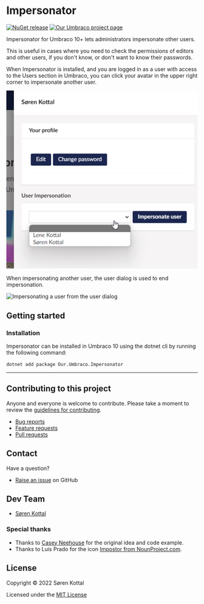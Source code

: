 # Impersonator

[![NuGet release](https://img.shields.io/nuget/v/Our.Umbraco.Impersonator.svg)](https://www.nuget.org/packages/Our.Umbraco.Impersonator)
[![Our Umbraco project page](https://img.shields.io/badge/our-umbraco-orange.svg)](https://our.umbraco.com/packages/website-utilities/impersonator/)

Impersonator for Umbraco 10+ lets administrators impersonate other users.

This is useful in cases where you need to check the permissions of editors and other users, if you don't know, or don't want to know their passwords.

When Impersonator is installed, and you are logged in as a user with access to the Users section in Umbraco, you can click your avatar in the upper right corner to impersonate another user.

![Impersonate a user from the user dialog](docs/impersonate-user.png)

When impersonating another user, the user dialog is used to end impersonation.

![Impersonating a user from the user dialog](docs/impersonatinguser.png)

## Getting started

### Installation

Impersonator can be installed in Umbraco 10 using the dotnet cli by running the following command:

```
dotnet add package Our.Umbraco.Impersonator
```

---

## Contributing to this project

Anyone and everyone is welcome to contribute. Please take a moment to review the [guidelines for contributing](CONTRIBUTING.md).

- [Bug reports](CONTRIBUTING.md#bugs)
- [Feature requests](CONTRIBUTING.md#features)
- [Pull requests](CONTRIBUTING.md#pull-requests)

## Contact

Have a question?

- [Raise an issue](https://github.com/skttl/Our.Umbraco.Impersonator/issues) on GitHub

## Dev Team

- [Søren Kottal](https://github.com/skttl)

### Special thanks

- Thanks to [Casey Neehouse](https://github.com/neehouse) for the original idea and code example.
- Thanks to Luis Prado for the icon [Impostor from NounProject.com](https://thenounproject.com/icon/impostor-4583/).

## License

Copyright &copy; 2022 Søren Kottal

Licensed under the [MIT License](LICENSE.md)
